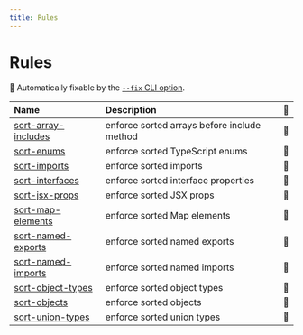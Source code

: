 ```yaml
---
title: Rules
---
```


# Rules

<!-- begin auto-generated rules list -->

🔧 Automatically fixable by the [`--fix` CLI option](https://eslint.org/docs/user-guide/command-line-interface#--fix).

| Name                                              | Description                                 | 🔧 |
| :------------------------------------------------ | :------------------------------------------ | :- |
| [sort-array-includes](/rules/sort-array-includes) | enforce sorted arrays before include method | 🔧 |
| [sort-enums](/rules/sort-enums)                   | enforce sorted TypeScript enums             | 🔧 |
| [sort-imports](/rules/sort-imports)               | enforce sorted imports                      | 🔧 |
| [sort-interfaces](/rules/sort-interfaces)         | enforce sorted interface properties         | 🔧 |
| [sort-jsx-props](/rules/sort-jsx-props)           | enforce sorted JSX props                    | 🔧 |
| [sort-map-elements](/rules/sort-map-elements)     | enforce sorted Map elements                 | 🔧 |
| [sort-named-exports](/rules/sort-named-exports)   | enforce sorted named exports                | 🔧 |
| [sort-named-imports](/rules/sort-named-imports)   | enforce sorted named imports                | 🔧 |
| [sort-object-types](/rules/sort-object-types)     | enforce sorted object types                 | 🔧 |
| [sort-objects](/rules/sort-objects)               | enforce sorted objects                      | 🔧 |
| [sort-union-types](/rules/sort-union-types)       | enforce sorted union types                  | 🔧 |

<!-- end auto-generated rules list -->
